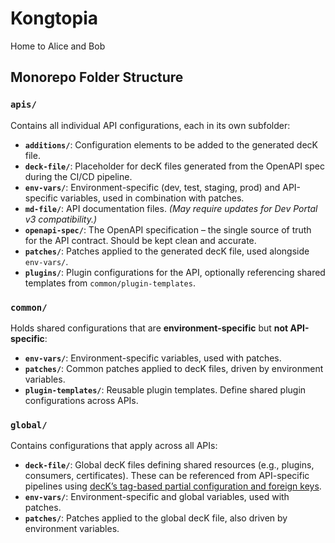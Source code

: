 # Kongtopia

Home to Alice and Bob

## Monorepo Folder Structure

### `apis/`
Contains all individual API configurations, each in its own subfolder:

- **`additions/`**: Configuration elements to be added to the generated decK file.
- **`deck-file/`**: Placeholder for decK files generated from the OpenAPI spec during the CI/CD pipeline.
- **`env-vars/`**: Environment-specific (dev, test, staging, prod) and API-specific variables, used in combination with patches.
- **`md-file/`**: API documentation files. *(May require updates for Dev Portal v3 compatibility.)*
- **`openapi-spec/`**: The OpenAPI specification – the single source of truth for the API contract. Should be kept clean and accurate.
- **`patches/`**: Patches applied to the generated decK file, used alongside `env-vars/`.
- **`plugins/`**: Plugin configurations for the API, optionally referencing shared templates from `common/plugin-templates`.

### `common/`
Holds shared configurations that are **environment-specific** but **not API-specific**:

- **`env-vars/`**: Environment-specific variables, used with patches.
- **`patches/`**: Common patches applied to decK files, driven by environment variables.
- **`plugin-templates/`**: Reusable plugin templates. Define shared plugin configurations across APIs.

### `global/`
Contains configurations that apply across all APIs:

- **`deck-file/`**: Global decK files defining shared resources (e.g., plugins, consumers, certificates). These can be referenced from API-specific pipelines using [decK’s tag-based partial configuration and foreign keys](https://developer.konghq.com/deck/gateway/tags/#partial-configuration-and-foreign-keys).
- **`env-vars/`**: Environment-specific and global variables, used with patches.
- **`patches/`**: Patches applied to the global decK file, also driven by environment variables.
